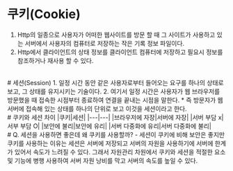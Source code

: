 # 쿠키(Cookie)
<!-- content -->
1. Http의 일종으로 사용자가 어떠한 웹사이트를 방문 할 때 그 사이트가 사용하고 있는 서버에서 사용자의 컴퓨터로 저장하는 작은 기록 정보 파일이다.
2. Http에서 클라이언트의 상태 정보를 클라이언트 컴퓨터에 저장하고 필요시 정보를 참조하거나 재사용 할 수 있다.
<br>
# 세션(Session)
<!-- content -->
1. 일정 시간 동안 같은 사용자로부터 들어오는 요구를 하나의 상태로 보고, 그 상태를 유지시키는 기술이다.
2. 여기서 일정 시간은 사용자가 웹 브라우저를 방문했을 때 접속한 시점부터 종료하여 연결을 끝내는 시점을 말한다.
* 즉 방문자가 웹 서버에 접속해 있는 상태를 하나의 단위로 보고 이것을 세션이라고 한다.
<br>
# 쿠키와 세션 차이
|쿠키|세션|
|---|---|
|브라우저에 자장|서버에 자장|
|서버 부담 x|서부 부담 O|
|보안에 불리|보안에 유리|
|서버 다중화에 유리|서버 다중화에 불리|
<br>
# Q. 세션을 사용하면 좋은데 왜 쿠키를 사용할까?
- 세션이 쿠키에 비해 보안은 좋지만 쿠키를 사용하는 이유는 세션은 서버에 저장되고 서버의 자원을 사용하기에 서버에 한계가 있어서 속도가 느려질 수 있다. 그래서 자원관리 차원에서 쿠키와 세션을 적절한 요소 및 기능에 병행 사용하여 서버 자원 낭비를 막고 서버의 속도를 높일 수 있다.